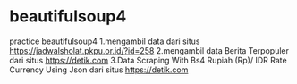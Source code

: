 # beautifulsoup4
practice beautifulsoup4
1.mengambil data dari situs https://jadwalsholat.pkpu.or.id/?id=258
2.mengambil data Berita Terpopuler dari situs https://detik.com
3.Data Scraping With Bs4 Rupiah (Rp)/ IDR Rate Currency Using Json  dari situs https://detik.com
